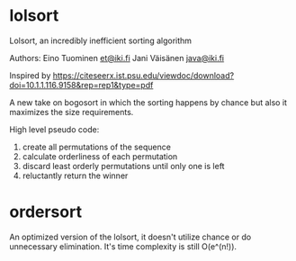 # lolsort
Lolsort, an incredibly inefficient sorting algorithm

Authors:
Eino Tuominen <et@iki.fi>
Jani Väisänen <java@iki.fi>

Inspired by https://citeseerx.ist.psu.edu/viewdoc/download?doi=10.1.1.116.9158&rep=rep1&type=pdf

A new take on bogosort in which the sorting happens by chance but also it maximizes
the size requirements.

High level pseudo code:

1. create all permutations of the sequence
2. calculate orderliness of each permutation
3. discard least orderly permutations until only one is left
4. reluctantly return the winner

# ordersort
An optimized version of the lolsort, it doesn't utilize chance or do unnecessary elimination. It's time complexity is still O(e^(n!)).
